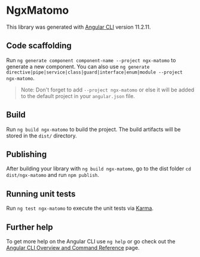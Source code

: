 # NgxMatomo

This library was generated with [Angular CLI](https://github.com/angular/angular-cli) version 11.2.11.

## Code scaffolding

Run `ng generate component component-name --project ngx-matomo` to generate a new component. You can also use `ng generate directive|pipe|service|class|guard|interface|enum|module --project ngx-matomo`.

> Note: Don't forget to add `--project ngx-matomo` or else it will be added to the default project in your `angular.json` file.

## Build

Run `ng build ngx-matomo` to build the project. The build artifacts will be stored in the `dist/` directory.

## Publishing

After building your library with `ng build ngx-matomo`, go to the dist folder `cd dist/ngx-matomo` and run `npm publish`.

## Running unit tests

Run `ng test ngx-matomo` to execute the unit tests via [Karma](https://karma-runner.github.io).

## Further help

To get more help on the Angular CLI use `ng help` or go check out the [Angular CLI Overview and Command Reference](https://angular.io/cli) page.

